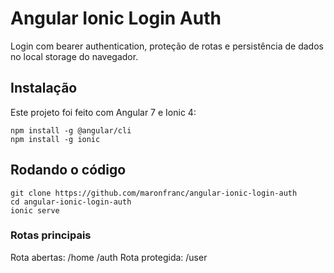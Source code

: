 # Angular Ionic Login Auth
Login com bearer authentication, proteção de rotas  e persistência de dados no local storage do navegador.

## Instalação
Este projeto foi feito com Angular 7 e Ionic 4:
```
npm install -g @angular/cli
npm install -g ionic
```

## Rodando o código
```
git clone https://github.com/maronfranc/angular-ionic-login-auth
cd angular-ionic-login-auth
ionic serve
```

### Rotas principais
Rota abertas: /home /auth
Rota protegida: /user
